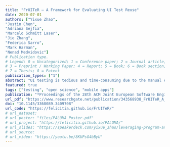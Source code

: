```yaml
---
title: "FrUITeR – A Framework for Evaluating UI Test Reuse"
date: 2020-07-01
authors: ["Yixue Zhao", 
"Justin Chen", 
"Adriana Sejfia", 
"Marcelo Schmitt Laser", 
"Jie Zhang", 
"Federica Sarro", 
"Mark Harman", 
"Nenad Medvidovic"]
# Publication type.
# Legend: 0 = Uncategorized; 1 = Conference paper; 2 = Journal article;
# 3 = Preprint / Working Paper; 4 = Report; 5 = Book; 6 = Book section;
# 7 = Thesis; 8 = Patent
publication_types: ["1"]
abstract: "UI testing is tedious and time-consuming due to the manual effort required. Recent research has explored opportunities for reusing existing UI tests from an app to automatically generate new tests for other apps. However, the evaluation of such techniques currently remains manual, unscalable, and unreproducible, which can waste effort and impede progress in this emerging area. We introduce FrUITeR, a framework that automatically evaluates UI test reuse in a reproducible way. We apply FrUITeR to existing test-reuse techniques on a uniform benchmark we established, resulting in 11,917 test reuse cases from 20 apps. We report several key findings aimed at improving UI test reuse that are missed by existing work."
featured: true
tags: ["testing", "open science", "mobile apps"]
publication: "*Proceedings of the 28th ACM Joint European Software Engineering Conference and Symposium on the Foundations of Software Engineering* (**ESEC/FSE**), acceptance rate: **28%** = 101/360"
url_pdf: "https://www.researchgate.net/publication/343568938_FrUITeR_A_Framework_for_Evaluating_UI_Test_Reuse"
doi: "10.1145/3368089.3409708"
url_code: "https://felicitia.github.io/FrUITeR/"
# url_dataset:
# url_poster: "files/PALOMA_Poster.pdf"
# url_project: "https://felicitia.github.io/PALOMA/"
# url_slides: "https://speakerdeck.com/yixue_zhao/leveraging-program-analysis-to-reduce-user-perceived-latency-in-mobile-applications"
# url_source:
# url_video: "https://youtu.be/8KUPsG4bByU"
---
```


